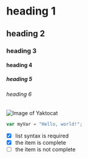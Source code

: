 # heading 1
## heading 2
### heading 3
#### heading 4
##### heading 5
###### heading 6

![Image of Yaktocat](https://octodex.github.com/images/yaktocat.png)

``` javascript
var myVar = "Hello, world!";
```
- [x] list syntax is required
- [x] the item is complete
- [ ] the item is not complete
